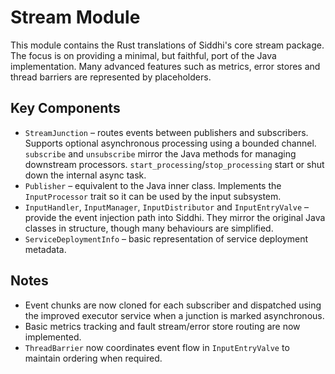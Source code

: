 # Stream Module

This module contains the Rust translations of Siddhi's core stream package.
The focus is on providing a minimal, but faithful, port of the Java
implementation.  Many advanced features such as metrics, error stores and
thread barriers are represented by placeholders.

## Key Components

* `StreamJunction` – routes events between publishers and subscribers.  Supports
  optional asynchronous processing using a bounded channel.
  `subscribe` and `unsubscribe` mirror the Java methods for managing
  downstream processors.  `start_processing`/`stop_processing` start or
  shut down the internal async task.
* `Publisher` – equivalent to the Java inner class. Implements the
  `InputProcessor` trait so it can be used by the input subsystem.
* `InputHandler`, `InputManager`, `InputDistributor` and `InputEntryValve` –
  provide the event injection path into Siddhi.  They mirror the original Java
  classes in structure, though many behaviours are simplified.
* `ServiceDeploymentInfo` – basic representation of service deployment metadata.

## Notes

* Event chunks are now cloned for each subscriber and dispatched using the
  improved executor service when a junction is marked asynchronous.
* Basic metrics tracking and fault stream/error store routing are now
  implemented.
* `ThreadBarrier` now coordinates event flow in `InputEntryValve` to maintain
  ordering when required.
